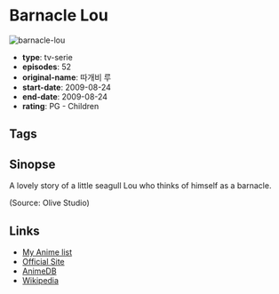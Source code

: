 # Barnacle Lou

![barnacle-lou](https://cdn.myanimelist.net/images/anime/5/63887.jpg)

-   **type**: tv-serie
-   **episodes**: 52
-   **original-name**: 따개비 루
-   **start-date**: 2009-08-24
-   **end-date**: 2009-08-24
-   **rating**: PG - Children

## Tags

## Sinopse

A lovely story of a little seagull Lou who thinks of himself as a barnacle.

(Source: Olive Studio)

## Links

-   [My Anime list](https://myanimelist.net/anime/24875/Barnacle_Lou)
-   [Official Site](http://olivestudios.co.kr/xe/2853)
-   [AnimeDB](http://anidb.info/perl-bin/animedb.pl?show=anime&aid=9715)
-   [Wikipedia](http://ko.wikipedia.org/wiki/%EB%94%B0%EA%B0%9C%EB%B9%84_%EB%A3%A8)

